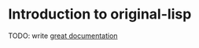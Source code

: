 # Introduction to original-lisp

TODO: write [great documentation](http://jacobian.org/writing/great-documentation/what-to-write/)
